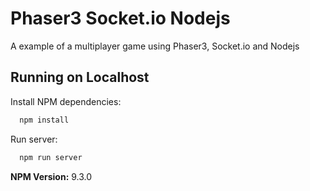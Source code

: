 
# Phaser3 Socket.io Nodejs

A example of a multiplayer game using Phaser3, Socket.io and Nodejs



## Running on Localhost

Install NPM dependencies:
```bash
  npm install
```

Run server:
```bash
  npm run server
```


**NPM Version:** 9.3.0
